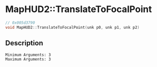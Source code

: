 # MapHUD2::TranslateToFocalPoint
```c
// 0x005d3790
void MapHUD2::TranslateToFocalPoint(unk p0, unk p1, unk p2)
```
## Description
```
Minimum Arguments: 3
Maximum Arguments: 3
```
